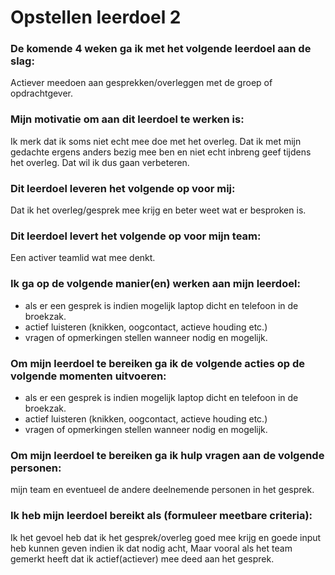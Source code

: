 # Opstellen leerdoel 2

### De komende 4 weken ga ik met het volgende leerdoel aan de slag: 
Actiever meedoen aan gesprekken/overleggen met de groep of opdrachtgever.


### Mijn motivatie om aan dit leerdoel te werken is:
Ik merk dat ik soms niet echt mee doe met het overleg. Dat ik met mijn gedachte ergens anders bezig mee ben en niet echt inbreng geef tijdens het overleg. Dat wil ik dus gaan verbeteren.


### Dit leerdoel leveren het volgende op voor mij:
Dat ik het overleg/gesprek mee krijg en beter weet wat er besproken is.


### Dit leerdoel levert het volgende op voor mijn team:
Een activer teamlid wat mee denkt.


### Ik ga op de volgende manier(en) werken aan mijn leerdoel:
- als er een gesprek is indien mogelijk laptop dicht en telefoon in de broekzak.
- actief luisteren (knikken, oogcontact, actieve houding etc.)
- vragen of opmerkingen stellen wanneer nodig en mogelijk.


### Om mijn leerdoel te bereiken ga ik de volgende acties op de volgende momenten uitvoeren:
- als er een gesprek is indien mogelijk laptop dicht en telefoon in de broekzak.
- actief luisteren (knikken, oogcontact, actieve houding etc.)
- vragen of opmerkingen stellen wanneer nodig en mogelijk.


### Om mijn leerdoel te bereiken ga ik hulp vragen aan de volgende personen:
mijn team en eventueel de andere deelnemende personen in het gesprek.


### Ik heb mijn leerdoel bereikt als (formuleer meetbare criteria):
Ik het gevoel heb dat ik het gesprek/overleg goed mee krijg en goede input heb kunnen geven indien ik dat nodig acht, Maar vooral als het team gemerkt heeft dat ik actief(actiever) mee deed aan het gesprek.

